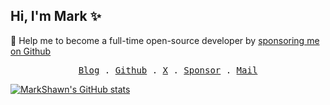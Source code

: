 ## Hi, I'm Mark ✨

🚀 Help me to become a full-time open-source developer by [sponsoring me on Github](https://github.com/sponsors/markshawn2020)

<p align="center">
  <samp>
    <a href="https://markshawn.com">Blog</a> .
    <a href="https://github.com/markshawn2020">Github</a> .
    <a href="https://x.com/mark__2099">X</a> .
    <a href="https://github.com/sponsors/markshawn2020">Sponsor</a> .
    <a href="mailto:mark@cs-magic.com">Mail</a>
  </samp>
</p>


<!-- 最好看的theme是 &theme=synthwave, 可惜下面的activity-graph不支持，为了统一，就使用 tokyonight 了 -->
<!-- <image src="https://github-readme-stats.vercel.app/api?username=markshawn2020&count_private=true&show_icons=true&theme=tokyonight" alt="MarkShawn's GitHub stats, source: https://github.com/anuraghazra/github-readme-stats" style="width: 100%; height: 220px;"> -->

[![MarkShawn's GitHub stats](https://github-readme-stats.vercel.app/api?username=markshawn2020&theme=synthwave)](https://github.com/anuraghazra/github-readme-stats)

<!-- <image src="http://github-readme-streak-stats.herokuapp.com?user=markshawn2020&theme=synthwave" alt="MarkShawn's GitHub Streak, source: https://git.io/streak-stats" style="width: 100%;"> -->
